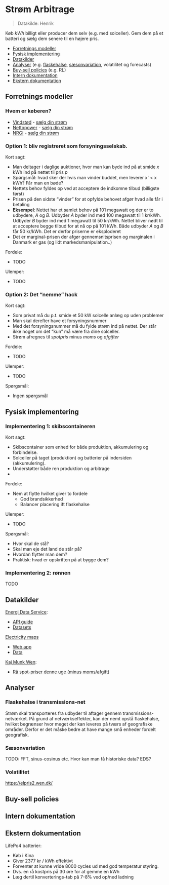 # Strøm Arbitrage

> Datakilde: Henrik

Køb *kWh* billigt eller producer dem selv (e.g. med solceller). Gem dem på et batteri og sælg dem senere til en højere pris.

- [Forretnings modeller](#Forretnings-modeller)
- [Fysisk implementering](#Fysisk-implementering)
- [Datakilder](#Datakiler)
- [Analyser](#Analyser) (e.g. [flaskehalse](#Flaskehalse-i-transmissions-net), [sæsonvariation](#Sæsonvariation), volatilitet og forecasts)
- [Buy-sell policies](#Buy-sell-policies) (e.g. RL)
- [Intern dokumentation](#Intern-dokumentation)
- [Ekstern dokumentation](#Ekstern-dokumentation)

## Forretnings modeller

### Hvem er køberen?

- [Vindstød](https://www.vindstoed.dk/) - [sælg din strøm](https://www.vindstoed.dk/tilmelding-solcelle)
- [Nettopower](https://www.nettopower.dk/) - [sælg din strøm](https://www.nettopower.dk/el/saelg-din-stroem)
- [NRGi](https://nrgi.dk/) - [sælg din strøm](https://nrgi.dk/erhverv/vi-tilbyder/stroem/salg-af-solcellestroem/)

### Option 1: bliv registreret som forsyningsselskab.

Kort sagt:
- Man deltager i daglige auktioner, hvor man kan byde ind på at smide *x* kWh ind på nettet til pris *p*
- Spørgsmål: hvad sker der hvis man vinder buddet, men leverer x' < x kWh? Får man en bøde?
- Nettets behov fyldes op ved at acceptere de indkomne tilbud (billigste først)
- Prisen på den sidste “vinder” for at opfylde behovet afgør hvad alle får i betaling
- **Eksempel**: Nettet har et samlet behov på 101 megawatt og der er to udbydere, *A* og *B*. Udbyder *A* byder ind med 100 megawatt til 1 kr/kWh. Udbyder *B* byder ind med 1 megawatt til 50 kr/kWh. Nettet bliver nødt til at acceptere begge tilbud for at nå op på 101 kWh. Både udbyder *A* og *B* får 50 kr/kWh. Det er derfor priserne er eksploderet
- Det er marginal-prisen der afgør gennemsnitsprisen og marginalen i Danmark er gas (og lidt markedsmanipulation..)

Fordele:
- TODO

Ulemper:
- TODO

### Option 2: Det “nemme” hack

Kort sagt:
- Som privat må du p.t. smide et 50 kW solcelle anlæg op uden problemer
- Man skal derefter have et forsyningsnummer
- Med det forsyningsnummer må du fylde strøm ind på nettet. Der står ikke noget om det “kun” må være fra dine solceller.
- Strøm afregnes til *spotpris* minus *moms* og *afgifter*

Fordele:
- TODO

Ulemper:
- TODO

Spørgsmål:
- Ingen spørgsmål

## Fysisk implementering

### Implementering 1: skibscontaineren

Kort sagt:
- Skibscontainer som enhed for både produktion, akkumulering og forbindelse.
- Solceller på taget (produktion) og batterier på indersiden (akkumulering).
- Understøtter både ren produktion og arbitrage
-

Fordele:
- Nem at flytte hvilket giver to fordele
  - God brandsikkerhed
  - Balancer placering ift flaskehalse

Ulemper:
- TODO

Spørgsmål:
- Hvor skal de stå?
- Skal man eje det land de står på?
- Hvordan flytter man dem?
- Praktisk: hvad er opskriften på at bygge dem?


### Implementering 2: rønnen

TODO

## Datakilder

[Energi Data Service](https://www.energidataservice.dk/):
- [API guide](https://www.energidataservice.dk/guides/api-guides)
- [Datasets](https://www.energidataservice.dk/datasets)

[Electricity maps](https://github.com/electricitymaps/electricitymaps-contrib)
- [Web app](https://app.electricitymaps.com/map)
- [Data](???)

[Kaj Munk Wen](https://wen.dk/):
- [Rå spot-priser denne uge (minus moms/afgift)](https://elpris2.wen.dk/)


## Analyser

### Flaskehalse i transmissions-net

Strøm skal transporteres fra udbyder til aftager gennem transmissions-netværket. På grund af netværkseffekter, kan der nemt opstå flaskehalse, hvilket begrænser hvor meget der kan leveres på tværs af geografiske områder. Derfor er det måske bedre at have mange små enheder fordelt geografisk.

### Sæsonvariation

TODO: FFT, sinus-cosinus etc. Hvor kan man få historiske data? EDS?

### Volatilitet

https://elpris2.wen.dk/


## Buy-sell policies

## Intern dokumentation

## Ekstern dokumentation

LifePo4 batterier:
- Køb i Kina
- Giver 2377 kr / kWh effektivt
- Forventer at kunne vride 8000 cycles ud med god temperatur styring.
- Dvs. en rå kostpris på 30 øre for at gemme en kWh
- Læg dertil konverterings-tab på 7-8% ved op/ned ladning
